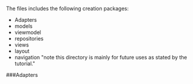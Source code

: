 The files includes the following creation packages:

- Adapters
- models
- viewmodel
- repositories
- views
- layout
- navigation "note this directory is mainly for future uses as stated by the tutorial."


###Adapters
